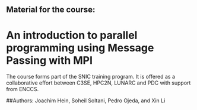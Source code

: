 ## Material for the course:
# An introduction to parallel programming using Message Passing with MPI

The course forms part of the SNIC training program.  It is offered as
a collaborative effort between C3SE, HPC2N, LUNARC and PDC with support from ENCCS.

##Authors: Joachim Hein, Soheil Soltani, Pedro Ojeda, and Xin Li 
